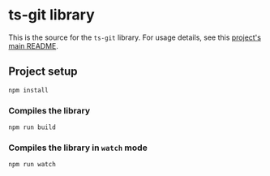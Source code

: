 # ts-git library

This is the source for the `ts-git` library. For usage details, see this [project's main README](/).

## Project setup

```
npm install
```

### Compiles the library

```
npm run build
```

### Compiles the library in `watch` mode

```
npm run watch
```
